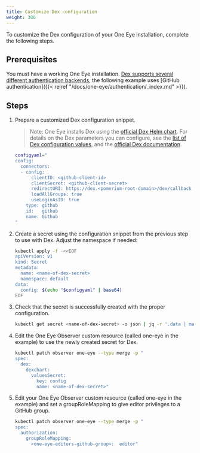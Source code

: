 ```yaml
---
title: Customize Dex configuration
weight: 300
---
```


To customize the Dex configuration of your One Eye installation, complete the following steps.

## Prerequisites

You must have a working One Eye installation. [Dex supports several different authentication backends](https://dexidp.io/docs/connectors/), the following example uses [GitHub authentication]({{< relref "/docs/one-eye/authentication/_index.md" >}}).

## Steps

1. Prepare a customized Dex configuration snippet.

    > Note: One Eye installs Dex using the [official Dex Helm chart](https://github.com/dexidp/helm-charts/tree/dex-0.0.7/charts/dex). For details on the Dex parameters you can configure, see the [list of Dex configuration values](https://github.com/dexidp/helm-charts/tree/dex-0.0.7/charts/dex#values), and the [official Dex documentation](https://dexidp.io/docs/connectors/).

    ```bash
    configyaml="
    config:
      connectors:
      - config:
          clientID: <github-client-id>
          clientSecret: <github-client-secret>
          redirectURI: https://dex.<pomerium-root-domain>/dex/callback
          loadAllGroups: true
          useLoginAsID: true
        type: github
        id:   github
        name: Github
    "
    ```

1. Create a secret using the configuration snippet from the previous step to use with Dex. Adjust the namespace if needed:

    ```bash
    kubectl apply -f -<<EOF
    apiVersion: v1
    kind: Secret
    metadata:
      name: <name-of-dex-secret>
      namespace: default
    data:
      config: $(echo "$configyaml" | base64)
    EOF
    ```

1. Check that the secret is successfully created with the proper configuration.

    ```bash
    kubectl get secret <name-of-dex-secret> -o json | jq -r '.data | map_values(@base64d)["config"]'
    ```

1. Edit the One Eye Observer custom resource (called one-eye in the example) to use the newly created secret for Dex.

    ```bash
    kubectl patch observer one-eye --type merge -p "
    spec:
      dex:
        dexchart:
          valuesSecret:
            key: config
            name: <name-of-dex-secret>"
    ```

1. Edit your One Eye Observer custom resource (called one-eye in the example) and set a groupRoleMapping to give editor privileges to a GitHub group.

    ```bash
    kubectl patch observer one-eye --type merge -p "
    spec:
      authorization:
        groupRoleMapping:
          <one-eye-editors-github-group>:  editor"
    ```
